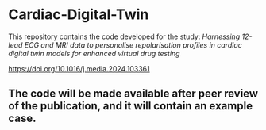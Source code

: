 # Cardiac-Digital-Twin
This repository contains the code developed for the study:
_Harnessing 12-lead ECG and MRI data to personalise repolarisation profiles in cardiac digital twin models for enhanced virtual drug testing_

https://doi.org/10.1016/j.media.2024.103361

## The code will be made available after peer review of the publication, and it will contain an example case.
